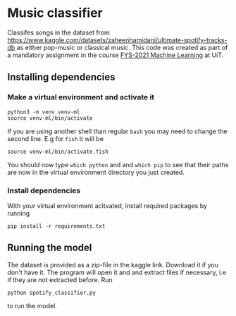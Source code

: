 # Music classifier
Classifes songs in the dataset from https://www.kaggle.com/datasets/zaheenhamidani/ultimate-spotify-tracks-db
as either pop-music or classical music. This code was created as part of a mandatory assignment in the 
course [FYS-2021 Machine Learning](https://uit.no/utdanning/emner/emne?p_document_id=842206) at UiT.

## Installing dependencies

### Make a virtual environment and activate it

```
python3 -m venv venv-ml
source venv-ml/bin/activate
```

If you are using another shell than regular `bash` you may need to change the second line. E.g for `fish` it will be 

```
source venv-ml/bin/activate.fish
```

You should now type `which python` and and `which pip` to see that their paths are now in the virtual environment directory you just created.

### Install dependencies

With your virtual environment acitvated, install required packages by running

```
pip install -r requirements.txt
```


## Running the model

The dataset is provided as a zip-file in the kaggle link. Download it if you don't have it. 
The program will open it and and extract files if necessary, i.e if they are not extracted before.
Run 

```
python spotify_classifier.py
``` 
to run the model.
